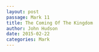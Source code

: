```yaml
---
layout: post
passage: Mark 11
title: The Coming Of The Kingdom
author: John Hudson
date: 2015-02-22
categories: Mark
---	
```

